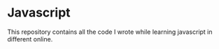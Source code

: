 # Javascript
This repository contains all the code I wrote while learning javascript in different online.